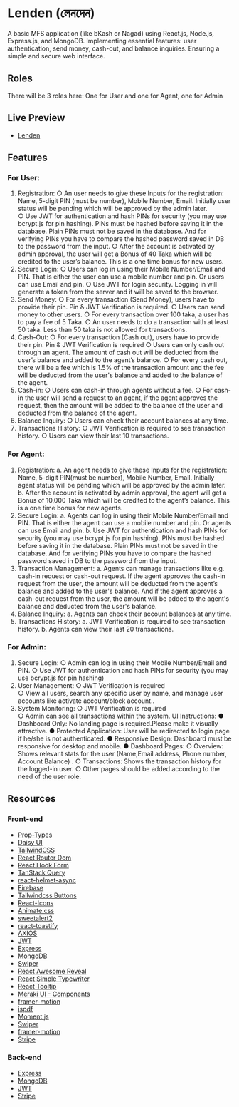 # Lenden (লেনদেন)

A basic MFS application (like bKash or Nagad) using React.js, Node.js, Express.js, and MongoDB. Implementing essential features: user authentication, send money, cash-out, and balance inquiries. Ensuring a simple and secure web interface.

## Roles

There will be 3 roles here: One for User and one for Agent, one for Admin

## Live Preview

- [Lenden]()

## Features

### For User:

1.	Registration:
○	An user needs to give these Inputs for the registration: Name, 5-digit PIN (must be number), Mobile Number, Email. Initially user status will be pending which will be approved by the admin later.  
○	Use JWT for authentication and hash PINs for security (you may use bcrypt.js for pin hashing). PINs must be hashed before saving it in the database. Plain PINs must not be saved in the database. And for verifying PINs you have to compare the hashed password saved in DB to the password from the input.
○	After the account is activated by admin approval, the user will get a  Bonus of  40 Taka which will be credited to the user’s balance. This is a one time bonus for new users.
2.	Secure Login:
○	Users can log in using their Mobile Number/Email and PIN. That is either the user can use a mobile number and pin. Or users can use Email and pin.
○	Use JWT for login security. Logging in will generate a token from the server and it will be saved to the browser.
3.	Send Money:
○	For every transaction (Send Money), users have to provide their pin. Pin & JWT Verification is required.
○	Users can send money to other users.
○	For every transaction over 100 taka, a user has to pay a fee of 5 Taka.
○	An user needs to do a transaction with at least 50 taka. Less than 50 taka is not allowed for transactions. 
4.	Cash-Out:
○	For every transaction (Cash out), users have to provide their pin. Pin & JWT Verification is required
○	Users can only cash out through an agent. The amount of cash out will be deducted from the user’s balance and added to the agent’s balance.
○	For every cash out, there will be a fee which is 1.5% of the transaction amount and the fee will be deducted from the user's balance and  added to the balance of the agent.
5.	Cash-in:
○	Users can cash-in through agents without a fee. 
○	For cash-in the user will send a request to an agent, if the agent approves the request, then the amount will be added to the balance of the user and deducted from the balance of the agent.
6.	Balance Inquiry:
○	Users can check their account balances at any time.
7.	Transactions History:
○	JWT Verification is required to see transaction history.
○	Users can view their last 10 transactions.

### For Agent:

1.	Registration:
a.	An agent needs to give these Inputs for the registration: Name, 5-digit PIN(must be number), Mobile Number, Email. Initially agent status will be pending which will be approved by the admin later.  
b.	After the account is activated by admin approval, the agent will get a  Bonus of  10,000 Taka which will be credited to the agent’s balance. This is a one time bonus for new agents.
2.	Secure Login:
a.	Agents can log in using their Mobile Number/Email and PIN. That is either the agent can use a mobile number and pin. Or agents can use Email and pin.
b.	Use JWT for authentication and hash PINs for security (you may use bcrypt.js for pin hashing). PINs must be hashed before saving it in the database. Plain PINs must not be saved in the database. And for verifying PINs you have to compare the hashed password saved in DB to the password from the input.
3.	Transaction Management:
a.	Agents can manage transactions like e.g. cash-in request or cash-out request. If the agent approves the cash-in request from the user, the amount will be deducted from the agent’s balance and added to the user's balance. And if the agent approves a cash-out request from the user, the amount will be added to the agent's balance and deducted from the user's balance.
4.	Balance Inquiry:
a.	Agents can check their account balances at any time.
5.	Transactions History:
a.	JWT Verification is required to see transaction history.
b.	Agents can view their last 20 transactions.

### For Admin:

1.	Secure Login:
○	Admin can log in using their Mobile Number/Email and PIN.
○	Use JWT for authentication and hash PINs for security (you may use bcrypt.js for pin hashing) 
2.	User Management:
○	JWT Verification is required 	
○	View all users, search any specific user by name, and manage user accounts like activate account/block account.. 
3.	System Monitoring:
○	JWT Verification is required 	
○	Admin can see all transactions within the system.
UI Instructions:
●	Dashboard Only: No landing page is required.Please make it visually attractive.
●	Protected Application: User will be redirected to login page if he/she is not authenticated.
●	Responsive Design: Dashboard must be responsive for desktop and mobile.
●	Dashboard Pages:
○	Overview: Shows relevant stats for the user (Name,Email address, Phone number, Account Balance) .
○	Transactions: Shows the transaction history for the logged-in user.
○	Other pages should be added according to the need of the user role.




## Resources

### Front-end

- [Prop-Types](https://www.npmjs.com/package/prop-types)
- [Daisy UI](https://daisyui.com/)
- [TailwindCSS](https://tailwindcss.com/)
- [React Router Dom](https://reactrouter.com/en/main)
- [React Hook Form](https://react-hook-form.com/)
- [TanStack Query](https://www.npmjs.com/package/@tanstack/react-query)
- [react-helmet-async](https://www.npmjs.com/package/react-helmet-async)
- [Firebase](https://console.firebase.google.com)
- [Tailwindcss Buttons](https://devdojo.com/tailwindcss/buttons)
- [React-Icons](https://react-icons.github.io/react-icons/)
- [Animate.css](https://animate.style/)
- [sweetalert2](https://sweetalert2.github.io/#download)
- [react-toastify](https://www.npmjs.com/package/react-toastify)
- [AXIOS](https://axios-http.com/docs/intro)
- [JWT](https://jwt.io/libraries?language=Node.js)
- [Express](https://expressjs.com)
- [MongoDB](https://cloud.mongodb.com)
- [Swiper](https://swiperjs.com/)
- [React Awesome Reveal](https://www.npmjs.com/package/react-awesome-reveal)
- [React Simple Typewriter](https://www.npmjs.com/package/react-simple-typewriter#react-simple-typewriter)
- [React Tooltip](https://react-tooltip.com)
- [Meraki UI - Components](https://merakiui.com/components)
- [framer-motion](https://www.framer.com/motion/)
- [jspdf](https://www.npmjs.com/package/jspdf)
- [Moment.js](https://momentjs.com)
- [Swiper](https://swiperjs.com/get-started)
- [framer-motion](https://www.framer.com/motion)
- [Stripe](https://github.com/stripe/react-stripe-js)

### Back-end

- [Express](https://expressjs.com)
- [MongoDB](https://cloud.mongodb.com)
- [JWT](https://jwt.io/libraries?language=Node.js)
- [Stripe](https://docs.stripe.com/checkout/quickstart?client=react&lang=node)
